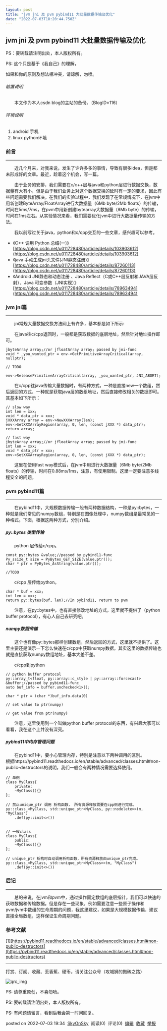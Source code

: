 ```yaml
---
layout: post
title: "jvm jni 及 pvm pybind11 大批量数据传输及优化"
date: "2022-07-03T18:20:44.750Z"
---
```

jvm jni 及 pvm pybind11 大批量数据传输及优化
---------------------------------

PS：要转载请注明出处，本人版权所有。  
  
PS: 这个只是基于《我自己》的理解，  
  
如果和你的原则及想法相冲突，请谅解，勿喷。  

###### 前置说明

  本文作为本人csdn blog的主站的备份。（BlogID=116）

###### 环境说明

1.  android 手机
2.  linux python环境

### 前言

* * *

  近几个月来，对我来说，发生了许许多多的事情，导致有很多idea，但是都未形成好的文章。最近，趁着这个机会，写一篇。

  由于业务的安排，我们需要在c/c++层与java和python层进行数据交换，数据量有大有小，但是由于我们业务上对这个数据交换的延时有一定的要求，因此有些问题需要我们解决。在我们的实验过程中，我们发现了在常规情况下，在jvm中用新创建ByteArray/FloatArray进行大数据量（6Mb byte/2Mb floats）的传输，时间在5ms/7ms，在pvm中用新创建bytearray大数据量（8Mb byte）的传输，时间在1ms左右。从实验情况来看，我们需要优化jvm中进行大数据量传输的方法。

  我以前写过关于java，python和c/cpp交互的一些文章，感兴趣可以参考。

*   《C++ 调用 Python 总结(一)》 [https://blog.csdn.net/u011728480/article/details/103903612](https://blog.csdn.net/u011728480/article/details/103903612)
*   《java 手动生成jni头文件(JNI静态注册)》 [https://blog.csdn.net/u011728480/article/details/87260113](https://blog.csdn.net/u011728480/article/details/87260113)
*   《Android JNI静态和动态注册 、Java Reflect（C或C++层反射和JAVA层反射）、Java 可变参数（JNI实现）》 [https://blog.csdn.net/u011728480/article/details/78963494](https://blog.csdn.net/u011728480/article/details/78963494)

  
  
  
  

### jvm jni篇

* * *

  jni常规大量数据交换方法网上有许多，基本都是如下所示:

  在java往c/cpp返回时，一般都是获取数据的底层地址，然后针对地址操作即可。

    jbyteArray array;//or jfloatArray array; passed by jni-func
    void * _you_wanted_ptr = env->GetPrimitiveArrayCritical(array, nullptr);
    
    // TODO
    
    env->ReleasePrimitiveArrayCritical(array, _you_wanted_ptr, JNI_ABORT);
    

  在c/cpp往java传输大量数据时，有两种方式，一种是直接new一个数组，然后返回的方式，一种就是获取java层的数组地址，然后直接修改相关的数据即可。其基本如下所示：

    // slow way
    int len = xxx;
    void * data_ptr = xxx;
    jXXXArray array = env->NewXXXArray(len);
    env->SetXXXArrayRegion(array, 0, len, (const jXXX *) data_ptr);
    return array;
    
    // fast way
    jbyteArray array;//or jfloatArray array; passed by jni-func
    int len = xxx;
    void * data_ptr = xxx;
    env->SetXXXArrayRegion(array, 0, len, (const jXXX *) data_ptr);
    
    

  这里在使用fast way模式后，在jvm中用进行大数据量（6Mb byte/2Mb floats）的传输，时间在0.88ms/1ms，注意，有使用限制。这里一定要注意多线程安全的问题。

  
  
  
  

### pvm pybind11篇

* * *

  在pybind11中，大规模数据传输一般有两种数据结构，一种是py::bytes，一种就是我们常见的numpy数组，特别是在图像处理中，numpy数组是最常见的一种格式。下面，根据这两种方式，分别介绍。

  
  

##### py::bytes 类型传输

  python 层传给c/cpp。

    const py::bytes &value;//passed by pybind11-func
    Py_ssize_t size = PyBytes_GET_SIZE(value.ptr());
    char * ptr = PyBytes_AsString(value.ptr());
    
    //TODO 
    
    

  c/cpp 层传给python。

    char * buf = xxx;
    int len = xxx;
    return py::bytes(buf, len);//In pybind11, return to pvm
    

  注意，在py::bytes中，也有直接修改地址的方式，这里就不提供了（python buffer protocol），有心人自己去研究吧。

  
  

##### numpy数据传输

  这个也有像py::bytes那样创建数组，然后返回的方式，这里就不提供了。这里主要还是演示一下怎么快速在c/cpp中获取numpy数据。其实这里的数据传输也就是直接获取numpy数组地址，基本大差不差。

  c/cpp到python

    // python buffer protocol
    py::array_t<float, py::array::c_style | py::array::forcecast> &buffer;//passed by pybind11-func
    auto buf_info = buffer.unchecked<1>();
    
    char * ptr = (char *)buf_info.data(0)
    
    // set value to ptr(numpy)
    
    // get value from ptr(numpy)
    
    

  注意，这里使用到一个叫做python buffer protocol的东西，有兴趣大家可以看看，我在这个上并没有深究。

  
  

##### pybind11中内存管理问题

  在pybind11中，要小心管理内存，特别是注意以下两种调用的区别。  
根据https://pybind11.readthedocs.io/en/stable/advanced/classes.html#non-public-destructors的说明，我们一般会有两种情况需要选择使用。

    // 单例
    class MyClass{
        private:
        ~MyClass(){}
    };
    
    // 禁止unique_ptr 调用 析构函数， 所有资源释放需要在cpp侧进行完成。
    py::class_<MyClass, std::unique_ptr<MyClass, py::nodelete>>(m, "MyClass")
        .def(py::init<>())
    
    
    // 一般class
    class MyClass{
        public:
        ~MyClass(){}
    };
    
    // unique_ptr 析构时自动调用析构函数，所有资源释放由unique_ptr完成。
    py::class_<MyClass, std::unique_ptr<MyClass>>(m, "MyClass")
        .def(py::init<>())
    
    

  
  
  
  

### 后记

* * *

  总的来说，在jvm和pvm中，通过操作固定数组的底层指针，我们可以快速的获取数据和传输数据。但是存在一些现象，例如需要注意一些原子操作和pvm/jvm中数组的生命周期的问题，我这里建议，如果是大规模数据传输，建议直接全局数组，这样保证生命周期问题。

### 参考文献

\[1\][https://pybind11.readthedocs.io/en/stable/advanced/classes.html#non-public-destructors](https://pybind11.readthedocs.io/en/stable/advanced/classes.html#non-public-destructors)

  
  

* * *

打赏、订阅、收藏、丢香蕉、硬币，请关注公众号（攻城狮的搬砖之路）

![qrc_img](http://sky-x.gitee.io/image-bed0/blogs/qrcode_for_wx_official_account.jpg)

PS: 请尊重原创，不喜勿喷。  
  
PS: 要转载请注明出处，本人版权所有。  
  
PS: 有问题请留言，看到后我会第一时间回复。  

posted on 2022-07-03 19:34  [SkyOnSky](https://www.cnblogs.com/Iflyinsky/)  阅读(0)  评论(0)  [编辑](https://i.cnblogs.com/EditPosts.aspx?postid=16440633)  [收藏](javascript:void(0))  [举报](javascript:void(0))